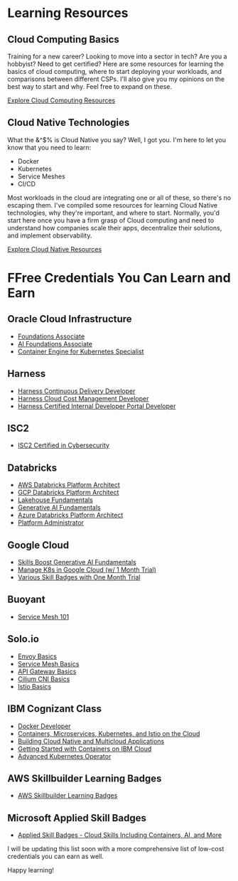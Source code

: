# Learning Resources

## Cloud Computing Basics
Training for a new career? Looking to move into a sector in tech? Are you a hobbyist? Need to get certified?
Here are some resources for learning the basics of cloud computing, where to start deploying your workloads, and comparisons between different CSPs. I'll also give you my opinions on the best way to start and why. Feel free to expand on these.

[Explore Cloud Computing Resources](https://github.com/catinahat85/gitgudatcloudnative/tree/main/learning-resources/cloudcomputing)

## Cloud Native Technologies
What the &^$% is Cloud Native you say? Well, I got you. 
I'm here to let you know that you need to learn:
- Docker
- Kubernetes
- Service Meshes
- CI/CD

Most workloads in the cloud are integrating one or all of these, so there's no escaping them.
I've compiled some resources for learning Cloud Native technologies, why they're important, and where to start. Normally, you'd start here once you have a firm grasp of Cloud computing and need to understand how companies scale their apps, decentralize their solutions, and implement observability.

[Explore Cloud Native Resources](https://github.com/catinahat85/gitgudatcloudnative/tree/main/learning-resources/kubernetes)


# FFree Credentials You Can Learn and Earn

## Oracle Cloud Infrastructure
- [Foundations Associate](https://education.oracle.com/oracle-cloud-infrastructure-2023-foundations-associate/pexam_1Z0-1085-24)
- [AI Foundations Associate](https://education.oracle.com/oracle-cloud-infrastructure-2024-ai-foundations-associate/pexam_1Z0-1122-24)
- [Container Engine for Kubernetes Specialist](https://blogs.oracle.com/oracleuniversity/post/announcing-the-2024-oci-container-engine-for-kubernetes-specialist-course)

## Harness
- [Harness Continuous Delivery Developer](https://university-registration.harness.io/certified-continuous-delivery-developer)
- [Harness Cloud Cost Management Developer](https://university-registration.harness.io/cloud-cost-management-developer)
- [Harness Certified Internal Developer Portal Developer](https://university-registration.harness.io/certified-internal-developer-portal-developer)

## ISC2
- [ISC2 Certified in Cybersecurity](https://www.isc2.org/certifications/cc)

## Databricks
- [AWS Databricks Platform Architect](https://www.databricks.com/learn/training/certification)
- [GCP Databricks Platform Architect](https://www.databricks.com/learn/training/certification)
- [Lakehouse Fundamentals](https://www.databricks.com/learn/training/certification)
- [Generative AI Fundamentals](https://www.databricks.com/learn/training/certification)
- [Azure Databricks Platform Architect](https://www.databricks.com/learn/training/certification)
- [Platform Administrator](https://www.databricks.com/learn/training/certification)

## Google Cloud
- [Skills Boost Generative AI Fundamentals](https://www.cloudskillsboost.google/paths/118)
- [Manage K8s in Google Cloud (w/ 1 Month Trial)](https://www.cloudskillsboost.google/course_templates/783)
- [Various Skill Badges with One Month Trial](https://www.cloudskillsboost.google/)

## Buoyant
- [Service Mesh 101](https://buoyant.io/courses/service-mesh-101)

## Solo.io
- [Envoy Basics](https://academy.solo.io/learn/courses/81/envoy-basics)
- [Service Mesh Basics](https://academy.solo.io/learn/courses/80/service-mesh-basics)
- [API Gateway Basics](https://academy.solo.io/learn/courses/79/api-gateway-basics)
- [Cilium CNI Basics](https://academy.solo.io/learn/courses/78/cilium-cni-basics)
- [Istio Basics](https://academy.solo.io/learn/courses/77/istio-basics)

## IBM Cognizant Class
- [Docker Developer](https://cognitiveclass.ai/badges/docker-essentials)
- [Containers, Microservices, Kubernetes, and Istio on the Cloud](https://cognitiveclass.ai/learn/containers-k8s-and-istio-on-ibm-cloud)
- [Building Cloud Native and Multicloud Applications](https://cognitiveclass.ai/badges/building-cloud-native-and-multicloud-applications)
- [Getting Started with Containers on IBM Cloud](https://cognitiveclass.ai/badges/getting-started-with-containers-on-ibm-cloud)
- [Advanced Kubernetes Operator](https://cognitiveclass.ai/badges/advanced-kubernetes-operator)

## AWS Skillbuilder Learning Badges
- [AWS Skillbuilder Learning Badges](https://aws.amazon.com/training/badges/)

## Microsoft Applied Skill Badges
- [Applied Skill Badges - Cloud Skills Including Containers, AI, and More](https://learn.microsoft.com/en-us/credentials/browse/?credential_types=applied%20skills)



I will be updating this list soon with a more comprehensive list of low-cost credentials you can earn as well.

Happy learning!

